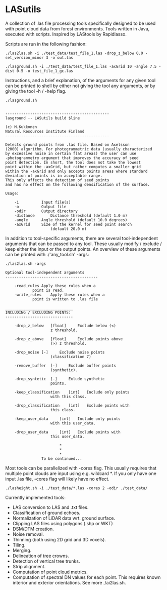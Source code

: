 # LASutils


A collection of .las file processing tools specifically designed to be used with point cloud data from forest environments. 
Tools written in Java, executed with scripts. Inspired by LAStools by Rapidlasso. 

Scripts are run in the following fashion:

    ./las2las.sh -i ./test_data/test_file_1.las -drop_z_below 0.0 -set_version_minor 3 -o out.las

    ./lasground.sh -i ./test_data/test_file_1.las -axGrid 10 -angle 7.5 -dist 0.5 -o test_file_1_gc.las


Instructions, and a brief explanation, of the arguments for any given tool can be printed to shell by either not giving the tool
any arguments, or by giving the tool -h / -help flag.

    ./lasground.sh 


    ----------------------------------------------
    lasground -- LASutils build $line
    
    (c) M.Kukkonen
    Natural Resources Institute Finland
    ----------------------------------------------
    
    Detects ground points from .las file. Based on Axelsson
    (2000) algorithm. For photogrammetric data (usually characterized
    by excessive noise in certain flat areas) the user can use
    -photogrammetry argument that improves the accuracy of seed
    point detection. In short, the tool does not take the lowest
    point within the -axGrid, but rather computes a smaller grid
    within the -axGrid and only accepts points areas where standard
    deviation of points is in acceptable range.
    This only affects the detection of seed points
    and has no effect on the following densification of the surface.
    
    Usage:
    
        -i		    Input file(s)
        -o		    Output file
        -odir	    Output directory
        -distance       Distance threshold (default 1.0 m)
        -angle	    Angle threshold (default 10.0 degrees)
        -axGrid	    Size of the kernel for seed point search
                        (default 20.0 m)


In addition to tool-specific arguments, there are several tool-independent arguments
that can be passed to any tool. These usually modify / exclude / keep either the input or the output points.
An overview of these arguments can be printed with ./'any_tool.sh' -args:

    ./las2las.sh -args

    Optional tool-independent arguments
    -----------------------------------------

        -read_rules	Apply these rules when a 
                point is read.
        -write_rules	Apply these rules when a 
                point is written to .las file
    
    ______________________________
    INCLUDING / EXCLUDING POINTS:
    ------------------------------
    
        -drop_z_below	[float]  	Exclude below (<) 
                        z threshold.
                        
        -drop_z_above	[float]	 	Exclude points above
                        (>) z threshold.
                        
        -drop_noise	[-]	 	Exclude noise points 
                        (classification 7)
                        
        -remove_buffer	[-]	 	Exclude buffer points
                        (synthetic).
                        
        -drop_syntetic	[-]		Exlude synthetic
                        points.				
                
        -keep_classification 	[int]	Include only points 
                        with this class.
                        
        -drop_classification	[int] 	Exclude points with 
                        this class.
                        
        -keep_user_data 	[int]	Include only points 
                        with this user_data.
                        
        -drop_user_data		[int] 	Exclude points with 
                        this user_data.

                            *
                            *
                            *
                    To be continued...



Most tools can be parallelized with -cores flag. This usually requires that multiple point clouds are input 
using e.g. wildcard *. If you only have one input .las file, -cores flag will likely have no effect.

    ./lasheight.sh -i ./test_data/*.las -cores 2 -odir ./test_data/

    

Currently implemented tools:

  * LAS conversion to LAS and .txt files.
  * Classification of ground echoes.
  * Normalization of LiDAR data wrt. ground surface.
  * Clipping LAS files using polygons (.shp or WKT)
  * DSM/DTM creation.
  * Noise removal.
  * Thinning (both using 2D grid and 3D voxels).
  * Tiling.
  * Merging.
  * Delineation of tree crowns.
  * Detection of vertical tree trunks.
  * Strip alignment.
  * Computation of point cloud metrics.
  * Computation of spectral DN values for each point. This requires
    known interior and exterior orientations. See more ./ai2las.sh.

